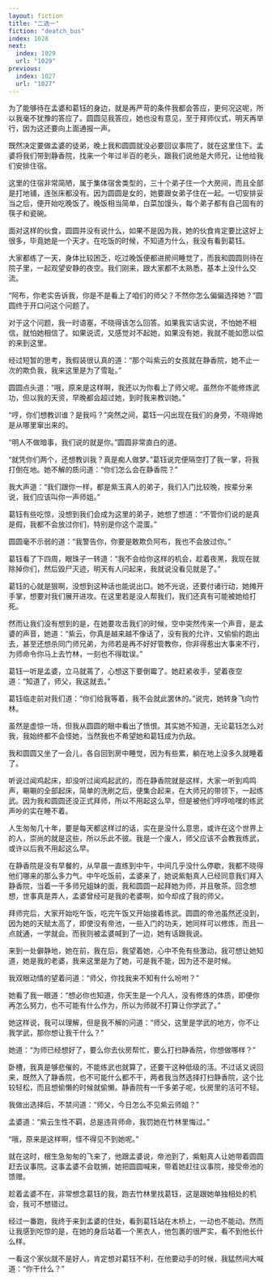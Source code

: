```yaml
---
layout: fiction
title: "二选一"
fiction: "deatch_bus"
index: 1028
next:
  index: 1029
  url: "1029"
previous:
  index: 1027
  url: "1027"
---
```

为了能够待在孟婆和葛钰的身边，就是再严苛的条件我都会答应，更何况这呢，所以我毫不犹豫的答应了。圆圆见我答应，她也没有意见，至于拜师仪式，明天再举行，因为这还要向上面通报一声。

既然决定要做孟婆的徒弟，晚上我和圆圆就没必要回议事院了，就在这里住下。孟婆将我们带到静香院，找来一个年过半百的老头，跟我们说他是大师兄，让他给我们安排住宿。

这里的住宿非常简陋，属于集体宿舍类型的，三十个弟子住一个大房间，而且全部是打地铺，连张床都没有。因为圆圆是女的，她要跟女弟子住在一起。一切安排妥当之后，便开始吃晚饭了。晚饭相当简单，白菜加馒头，每个弟子都有自己固有的筷子和瓷碗。

面对这样的伙食，圆圆并没有说什么，如果不是因为我，她的伙食肯定要比这好上很多，毕竟她是一个天才。在吃饭的时候，不知道为什么，我没有看到葛钰。

大家都练了一天，身体比较困乏，吃过晚饭便都进房间睡觉了，而我和圆圆则待在院子里，一起观望安静的夜空。我们刚来，跟大家都不太熟悉，基本上没什么交流。

“阿布，你老实告诉我，你是不是看上了咱们的师父？不然你怎么偏偏选择她？”圆圆终于开口问这个问题了。

对于这个问题，我一时语塞，不晓得该怎么回答。如果我实话实说，不怕她不相信，就怕她相信了。如果说谎，又感觉对不起她，如果没有她，我就不能如愿以偿的来到这里。

经过短暂的思考，我假装很认真的道：“那个叫紫云的女孩就在静香院，她不止一次的欺负我，我来这里是为了雪耻。”

圆圆点头道：“哦，原来是这样啊，我还以为你看上了师父呢。虽然你不能修炼武功，但以我的天资，早晚都会超过她，到时我来教训她。”

“哼，你们想教训谁？是我吗？”突然之间，葛钰一闪出现在我们的身旁，不晓得她是从哪里窜出来的。

“明人不做暗事，我们说的就是你。”圆圆非常直白的道。

“就凭你们两个，还想教训我？真是痴人做梦。”葛钰说完便隔空打了我一掌，将我打倒在地。她不解的质问道：“你们怎么会在静香院？”

我大声道：“我们跟你一样，都是紫玉真人的弟子，我们入门比较晚，按辈分来说，我们应该叫你一声师姐。”

葛钰有些吃惊，没想到我们会成为这里的弟子，她想了想道：“不管你们说的是真是假，我都不会放过你们，特别是你这个混蛋。”

圆圆毫不示弱的道：“我警告你，你要是敢欺负阿布，我也不会放过你。”

葛钰看了下四周，眼珠子一转道：“我不会给你这样的机会，趁着夜黑，我现在就除掉你们，然后毁尸灭迹，明天有人问起来，我就说没看见就是了。”

葛钰的心就是狠啊，没想到这种话也能说出口。她不光说，还要付诸行动，她摊开手掌，想要对我们展开进攻。在这里若是没人帮我们，我们还真有可能被她给打死。

然而让我们没有想到的是，在她要攻击我们的时候，空中突然传来一个声音，是孟婆的声音，她道：“紫云，你真是越来越不像话了，没有我的允许，又偷偷的跑出去，甚至还想杀同门师兄弟，为师若是再不好好管教你，你非得惹出大事来不行，为师命令你马上去竹林，一刻也不得耽误。”

葛钰一听是孟婆，立马就蔫了，心想这下要倒霉了。她赶紧收手，望着夜空道：“知道了，师父，我这就去。”

葛钰临走前对我们道：“你们给我等着，我不会就此罢休的。”说完，她转身飞向竹林。

虽然是虚惊一场，但我从圆圆的眼中看出了愤恨。其实她不知道，无论葛钰怎么对我，我始终都不会怪她，当然我也不希望她和葛钰成为仇敌。

我和圆圆又坐了一会儿，各自回到房中睡觉，因为有些累，躺在地上没多久就睡着了。

听说过闻鸡起床，却没听过闻鸡起武的，而在静香院就是这样，大家一听到鸡鸣声，唰唰的全部起床，简单的洗刷之后，便集合起来，在大师兄的带领下，一起练武。因为我和圆圆还没正式拜师，所以不用起这么早，但是被他们哼哼哈嘿的练武声吵的实在睡不着。

人生匆匆几十年，要是每天都这样过的话，实在是没什么意思，或许在这个世界上的人，崇尚的就是这些，所以乐此不彼。我是一个废人，师父应该不会教我练武，或许以后我不用起这么早。

在静香院是没有早餐的，从早晨一直练到中午，中间几乎没什么停歇，我都不晓得他们哪来的那么多力气。中午吃饭前，孟婆来了，她说紫魁真人已经同意我们拜入静香院，当着一千多师兄姐妹的面，我和圆圆一起拜她为师，并且敬茶。回念想想，世事真是弄人，孟婆曾经可是我的老婆啊，如今却成了我的师父。

拜师完后，大家开始吃午饭，吃完午饭又开始接着练武。圆圆的帝池虽然还没到，因为她的天赋太高了，即使没有帝池，一些入门的功夫，她同样可以修炼，而且一点就通，一学就会。而我则被孟婆喊到了一边，她有话跟我说。

来到一处僻静地，她在前，我在后，我望着她，心中不免有些激动，我可想让她知道，她是我的老婆，我来这里是为了她，可是我不能，因为还不是时候。

我双眼动情的望着问道：“师父，你找我来不知有什么吩咐？”

她看了我一眼道：“想必你也知道，你天生是一个凡人，没有修炼的体质，即便你再怎么努力，也不可能有什么作为，所以为师就不打算让你学武了。”

她这样说，我可以理解，但是我不解的问道：“师父，这里是学武的地方，你不让我学武，那你想让我干什么？”

她道：“为师已经想好了，要么你去伙房帮忙，要么打扫静香院，你想做哪样？”

卧槽，我真是够悲催的，不能练武也就算了，还要干这种低级的活。不过话又说回来，既然入了静香院，也不可能什么都不干，两者我当然选择打扫静香院，这个比较轻松，而且想偷懒的时候就偷懒。静香院有一千多弟子呢，伙房里的活可不轻。

我做出选择后，不禁问道：“师父，今日怎么不见紫云师姐？”

孟婆道：“紫云生性不羁，总是违背师命，我罚她在竹林里悔过。”

“哦，原来是这样啊，怪不得见不到她呢。”

就在这时，根生急匆匆的飞来了，他跟孟婆说，帝池到了，紫魁真人让她带着圆圆赶去议事院。这事孟婆不会耽搁，她把圆圆喊来，带着她赶往议事院，接受帝池的馈赠。

趁着孟婆不在，非常想念葛钰的我，跑去竹林里找葛钰，这是跟她单独相处的机会，我可不想错过。

经过一番跑，我终于来到孟婆的住处，看到葛钰站在木桥上，一动也不能动。然而让我感到吃惊的是，在她的身后站着一个黑衣人，他包裹的很严实，看不到他长什么样。

一看这个家伙就不是好人，肯定想对葛钰不利，在他要动手的时候，我猛然间大喊道：“你干什么？”